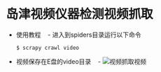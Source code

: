 # 岛津视频仪器检测视频抓取
- 使用教程
    - 进入到spiders目录运行以下命令
    ```
    $ scrapy crawl video
    ```
- 视频保存在E盘的video目录
    - ![视频抓取视频](https://github.com/laternkiwis/videoCrawl/blob/master/1..PNG)
